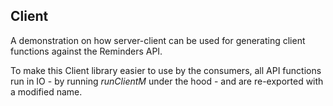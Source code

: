 ## Client

A demonstration on how server-client can be used for generating client
functions against the Reminders API.

To make this Client library easier to use by the consumers, all API functions
run in IO - by running *runClientM* under the hood - and are re-exported with
a modified name.
